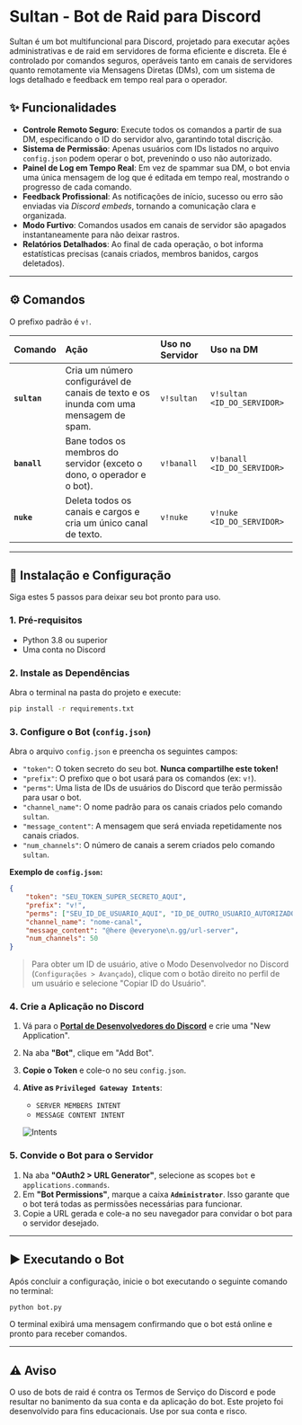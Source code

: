 # Sultan - Bot de Raid para Discord

Sultan é um bot multifuncional para Discord, projetado para executar ações administrativas e de raid em servidores de forma eficiente e discreta. Ele é controlado por comandos seguros, operáveis tanto em canais de servidores quanto remotamente via Mensagens Diretas (DMs), com um sistema de logs detalhado e feedback em tempo real para o operador.

## ✨ Funcionalidades

- **Controle Remoto Seguro**: Execute todos os comandos a partir de sua DM, especificando o ID do servidor alvo, garantindo total discrição.
- **Sistema de Permissão**: Apenas usuários com IDs listados no arquivo `config.json` podem operar o bot, prevenindo o uso não autorizado.
- **Painel de Log em Tempo Real**: Em vez de spammar sua DM, o bot envia uma única mensagem de log que é editada em tempo real, mostrando o progresso de cada comando.
- **Feedback Profissional**: As notificações de início, sucesso ou erro são enviadas via *Discord embeds*, tornando a comunicação clara e organizada.
- **Modo Furtivo**: Comandos usados em canais de servidor são apagados instantaneamente para não deixar rastros.
- **Relatórios Detalhados**: Ao final de cada operação, o bot informa estatísticas precisas (canais criados, membros banidos, cargos deletados).

---

## ⚙️ Comandos

O prefixo padrão é `v!`.

| Comando | Ação | Uso no Servidor | Uso na DM |
| :--- | :--- | :--- | :--- |
| **`sultan`** | Cria um número configurável de canais de texto e os inunda com uma mensagem de spam. | `v!sultan` | `v!sultan <ID_DO_SERVIDOR>` |
| **`banall`** | Bane todos os membros do servidor (exceto o dono, o operador e o bot). | `v!banall` | `v!banall <ID_DO_SERVIDOR>` |
| **`nuke`** | Deleta todos os canais e cargos e cria um único canal de texto. | `v!nuke` | `v!nuke <ID_DO_SERVIDOR>` |

---

## 🚀 Instalação e Configuração

Siga estes 5 passos para deixar seu bot pronto para uso.

### 1. Pré-requisitos
- Python 3.8 ou superior
- Uma conta no Discord

### 2. Instale as Dependências
Abra o terminal na pasta do projeto e execute:
```bash
pip install -r requirements.txt
```

### 3. Configure o Bot (`config.json`)
Abra o arquivo `config.json` e preencha os seguintes campos:

- `"token"`: O token secreto do seu bot. **Nunca compartilhe este token!**
- `"prefix"`: O prefixo que o bot usará para os comandos (ex: `v!`).
- `"perms"`: Uma lista de IDs de usuários do Discord que terão permissão para usar o bot.
- `"channel_name"`: O nome padrão para os canais criados pelo comando `sultan`.
- `"message_content"`: A mensagem que será enviada repetidamente nos canais criados.
- `"num_channels"`: O número de canais a serem criados pelo comando `sultan`.

**Exemplo de `config.json`:**
```json
{
    "token": "SEU_TOKEN_SUPER_SECRETO_AQUI",
    "prefix": "v!",
    "perms": ["SEU_ID_DE_USUARIO_AQUI", "ID_DE_OUTRO_USUARIO_AUTORIZADO"],
    "channel_name": "nome-canal",
    "message_content": "@here @everyone\n.gg/url-server",
    "num_channels": 50
}
```
> Para obter um ID de usuário, ative o Modo Desenvolvedor no Discord (`Configurações > Avançado`), clique com o botão direito no perfil de um usuário e selecione "Copiar ID do Usuário".

### 4. Crie a Aplicação no Discord
1. Vá para o **[Portal de Desenvolvedores do Discord](https://discord.com/developers/applications)** e crie uma "New Application".
2. Na aba **"Bot"**, clique em "Add Bot".
3. **Copie o Token** e cole-o no seu `config.json`.
4. **Ative as `Privileged Gateway Intents`**:
   - `SERVER MEMBERS INTENT`
   - `MESSAGE CONTENT INTENT`

   ![Intents](https://i.imgur.com/K0V36P1.png)

### 5. Convide o Bot para o Servidor
1. Na aba **"OAuth2 > URL Generator"**, selecione as scopes `bot` e `applications.commands`.
2. Em **"Bot Permissions"**, marque a caixa **`Administrator`**. Isso garante que o bot terá todas as permissões necessárias para funcionar.
3. Copie a URL gerada e cole-a no seu navegador para convidar o bot para o servidor desejado.

---

## ▶️ Executando o Bot
Após concluir a configuração, inicie o bot executando o seguinte comando no terminal:
```bash
python bot.py
```
O terminal exibirá uma mensagem confirmando que o bot está online e pronto para receber comandos.

---

## ⚠️ Aviso

O uso de bots de raid é contra os Termos de Serviço do Discord e pode resultar no banimento da sua conta e da aplicação do bot. Este projeto foi desenvolvido para fins educacionais. Use por sua conta e risco.

